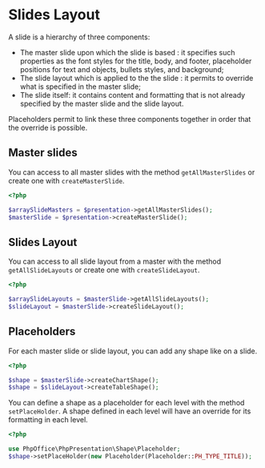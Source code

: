 # Slides Layout

A slide is a hierarchy of three components:

- The master slide upon which the slide is based : it specifies such properties as the font styles for the title, body, and footer, placeholder positions for text and objects, bullets styles, and background;
- The slide layout which is applied to the the slide : it permits to override what is specified in the master slide;
- The slide itself: it contains content and formatting that is not already specified by the master slide and the slide layout.

Placeholders permit to link these three components together in order that the override is possible.

## Master slides

You can access to all master slides with the method `getAllMasterSlides` or create one with `createMasterSlide`.

``` php
<?php

$arraySlideMasters = $presentation->getAllMasterSlides();
$masterSlide = $presentation->createMasterSlide();
```

## Slides Layout

You can access to all slide layout from a master with the method `getAllSlideLayouts` or create one with `createSlideLayout`.


``` php
<?php

$arraySlideLayouts = $masterSlide->getAllSlideLayouts();
$slideLayout = $masterSlide->createSlideLayout();
```

## Placeholders

For each master slide or slide layout, you can add any shape like on a slide.

``` php
<?php

$shape = $masterSlide->createChartShape();
$shape = $slideLayout->createTableShape();
```

You can define a shape as a placeholder for each level with the method `setPlaceHolder`.
A shape defined in each level will have an override for its formatting in each level.


``` php
<?php

use PhpOffice\PhpPresentation\Shape\Placeholder;
$shape->setPlaceHolder(new Placeholder(Placeholder::PH_TYPE_TITLE));
```
